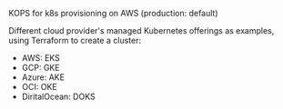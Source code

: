

KOPS for k8s provisioning on AWS (production: default)

Different cloud provider's managed Kubernetes offerings as examples, using Terraform to create a cluster:

- AWS: EKS
- GCP: GKE
- Azure: AKE
- OCI: OKE
- DiritalOcean: DOKS


